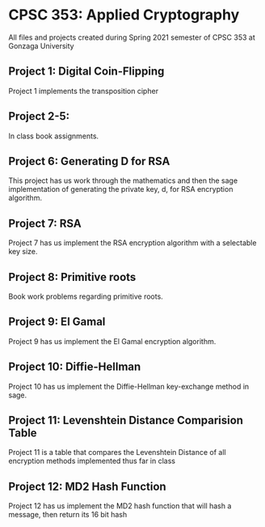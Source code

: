 CPSC 353: Applied Cryptography
==============================
All files and projects created during Spring 2021 semester of CPSC 353 at
Gonzaga University

## Project 1: Digital Coin-Flipping
Project 1 implements the transposition cipher

## Project 2-5:
In class book assignments.

## Project 6: Generating D for RSA
This project has us work through the mathematics and then the sage implementation of generating the private key, d, for RSA encryption algorithm.

## Project 7: RSA
Project 7 has us implement the RSA encryption algorithm with a selectable key size.

## Project 8: Primitive roots
Book work problems regarding primitive roots.

## Project 9: El Gamal
Project 9 has us implement the El Gamal encryption algorithm.

## Project 10: Diffie-Hellman
Project 10 has us implement the Diffie-Hellman key-exchange method in sage.

## Project 11: Levenshtein Distance Comparision Table
Project 11 is a table that compares the Levenshtein Distance of all encryption methods implemented thus far in class

## Project 12: MD2 Hash Function
Project 12 has us implement the MD2 hash function that will hash a message, then return its 16 bit hash
